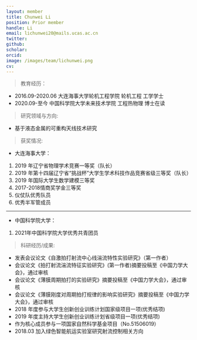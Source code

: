 ```yaml
---
layout: member
title: Chunwei Li
position: Prior member
handle: Li
email: lichunwei20@mails.ucas.ac.cn
twitter: 
github: 
scholar:
orcid: 
image: /images/team/lichunwei.png
cv: 
---
```


> 教育经历：

- 2016.09-2020.06 大连海事大学轮机工程学院 轮机工程 工学学士
- 2020.09-至今   中国科学院大学未来技术学院 工程热物理 博士在读

> 研究领域与方向:

- 基于液态金属的可重构天线技术研究

> 获奖情况:

- 大连海事大学：

1. 2019 年辽宁省物理学术竞赛一等奖（队长）
2. 2019 年第十四届辽宁省“挑战杯”大学生学术科技作品竞赛省级三等奖（队长）
3. 2019 年国际大学生数学建模三等奖
4. 2017-2018情商奖学金三等奖
5. 仪仗队优秀队员
6. 优秀半军管成员

<hr>

- 中国科学院大学：

1. 2021年中国科学院大学优秀共青团员

> 科研经历/成果:

- 发表会议论文《自激拍打射流中心线湍流特性实验研究》（第一作者）
- 会议论文《拍打射流湍流特征实验研究》(第一作者)摘要投稿至《中国力学大会》，通过审核
- 会议论文《薄膜周期拍打的实验研究》摘要投稿至《中国力学大会》，通过审核
- 会议论文《薄膜刚度对周期拍打规律的影响实验研究》摘要投稿至《中国力学大会》，通过审核
- 2018 年度参与大学生创新创业训练计划国家级项目一项(优秀结项)
- 2019 年度主持大学生创新创业训练计划省级项目一项(优秀结项)
- 作为核心成员参与一项国家自然科学基金项目（No.51506019）
- 2018.03 加入绿色智能航运实验室研究射流控制相关方向
